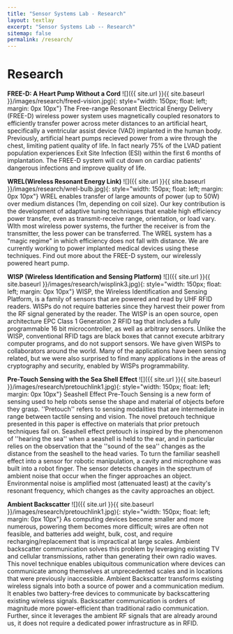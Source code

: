 ```yaml
---
title: "Sensor Systems Lab - Research"
layout: textlay
excerpt: "Sensor Systems Lab -- Research"
sitemap: false
permalink: /research/
---
```


# Research

**FREE-D: A Heart Pump Without a Cord** 
![]({{ site.url }}{{ site.baseurl }}/images/research/freed-vision.jpg){: style="width: 150px; float: left; margin: 0px  10px"}
The Free-range Resonant Electrical Energy Delivery (FREE-D) wireless power system uses magnetically coupled resonators to efficiently transfer power across meter distances to an artificial heart, specifically a ventricular assist device (VAD) implanted in the human body.  Previously, artificial heart pumps recieved power from a wire through the chest, limiting patient quality of life. In fact nearly 75% of the LVAD patient population experiences Exit Site Infection (ESI) within the first 6 months of implantation. The FREE-D system will cut down on cardiac patients' dangerous infections and improve quality of life.
<br>

**WREL(Wireless Resonant Energy Link)** 
![]({{ site.url }}{{ site.baseurl }}/images/research/wrel-bulb.jpg){: style="width: 150px; float: left; margin: 0px  10px"}
WREL enables transfer of large amounts of power (up to 50W) over medium distances (1m, depending on coil size). Our key contribution is the development of adaptive tuning techniques that enable high efficiency power transfer, even as transmit-receive range, orientation, or load vary. WIth most wireless power systems, the further the receiver is from the transmitter, the less power can be transferred. The WREL system has a "magic regime" in which efficiency does not fall with distance. We are currently working to power implanted medical devices using these techniques. Find out more about the FREE-D system, our wirelessly powered heart pump.
<br>

**WISP (Wireless Identification and Sensing Platform)**
![]({{ site.url }}{{ site.baseurl }}/images/research/wisplink3.jpg){: style="width: 150px; float: left; margin: 0px  10px"}
WISP, the Wireless Identification and Sensing Platform, is a family of sensors that are powered and read by UHF RFID readers. WISPs do not require batteries since they harvest their power from the RF signal generated by the reader. The WISP is an open source, open architecture EPC Class 1 Generation 2 RFID tag that includes a fully programmable 16 bit microcontroller, as well as arbitrary sensors. Unlike the WISP, conventional RFID tags are black boxes that cannot execute arbitrary computer programs, and do not support sensors. We have given WISPs to collaborators around the world. Many of the applications have been sensing related, but we were also surprised to find many applications in the areas of cryptography and security, enabled by WISPs programmability.
<br>

**Pre-Touch Sensing with the Sea Shell Effect**
![]({{ site.url }}{{ site.baseurl }}/images/research/pretouchlink1.jpg){: style="width: 150px; float: left; margin: 0px  10px"}
Seashell Effect Pre-Touch Sensing is a new form of sensing used to help robots sense the shape and material of objects before they grasp. ''Pretouch'' refers to sensing modalities that are intermediate in range between tactile sensing and vision. The novel pretouch technique presented in this paper is effective on materials that prior pretouch techniques fail on. Seashell effect pretouch is inspired by the phenomenon of ''hearing the sea'' when a seashell is held to the ear, and in particular relies on the observation that the ''sound of the sea'' changes as the distance from the seashell to the head varies. To turn the familiar seashell effect into a sensor for robotic manipulation, a cavity and microphone was built into a robot finger. The sensor detects changes in the spectrum of ambient noise that occur when the finger approaches an object. Environmental noise is amplified most (attenuated least) at the cavity's resonant frequency, which changes as the cavity approaches an object.
<br>

**Ambient Backscatter**
![]({{ site.url }}{{ site.baseurl }}/images/research/pretouchlink1.jpg){: style="width: 150px; float: left; margin: 0px  10px"}
As computing devices become smaller and more numerous, powering them becomes more difficult; wires are often not feasible, and batteries add weight, bulk, cost, and require recharging/replacement that is impractical at large scales. Ambient backscatter communication solves this problem by leveraging existing TV and cellular transmissions, rather than generating their own radio waves. This novel technique enables ubiquitous communication where devices can communicate among themselves at unprecedented scales and in locations that were previously inaccessible.
Ambient Backscatter transforms existing wireless signals into both a source of power and a communication medium. It enables two battery-free devices to communicate by backscattering existing wireless signals. Backscatter communication is orders of magnitude more power-efficient than traditional radio communication. Further, since it leverages the ambient RF signals that are already around us, it does not require a dedicated power infrastructure as in RFID.
<br>

